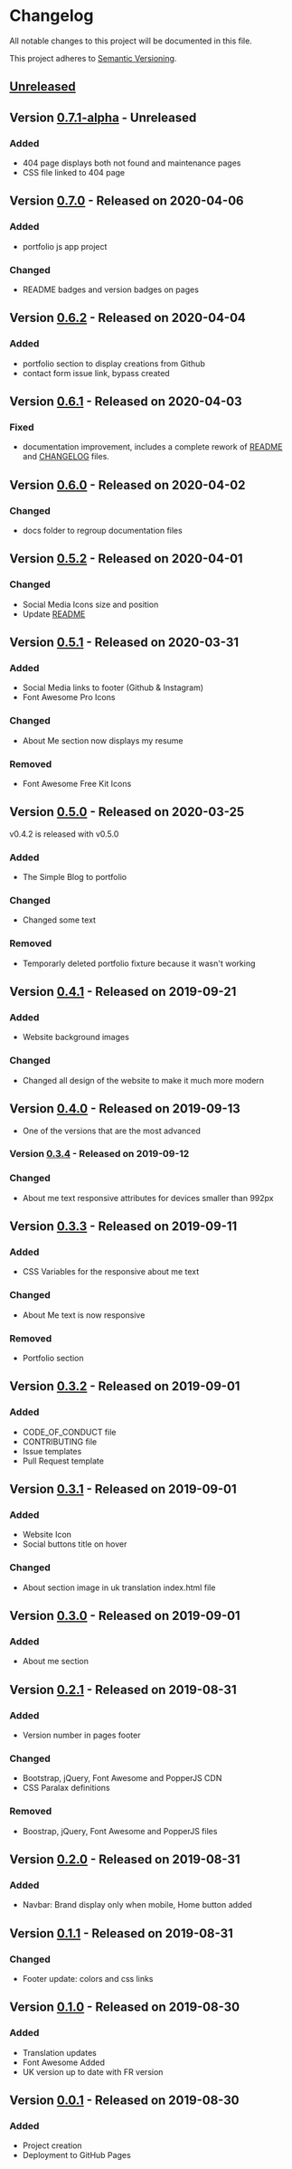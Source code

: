 # Changelog

All notable changes to this project will be documented in this file.

This project adheres to [Semantic Versioning](https://semver.org/spec/v2.0.0.html).

## [Unreleased]

## Version [0.7.1-alpha] - Unreleased

### Added

* 404 page displays both not found and maintenance pages
* CSS file linked to 404 page

## Version [0.7.0] - Released on 2020-04-06

### Added

* portfolio js app project

### Changed

* README badges and version badges on pages

## Version [0.6.2] - Released on 2020-04-04

### Added

* portfolio section to display creations from Github
* contact form issue link, bypass created

## Version [0.6.1] - Released on 2020-04-03

### Fixed

* documentation improvement, includes a complete rework of [README](https://github.com/qbtl/qbtl.github.io/blob/master/README.md) and [CHANGELOG](https://github.com/qbtl/qbtl.github.io/blob/master/docs/CHANGELOG.md) files.

## Version [0.6.0] - Released on 2020-04-02

### Changed

* docs folder to regroup documentation files

## Version [0.5.2] - Released on 2020-04-01

### Changed

* Social Media Icons size and position
* Update [README](https://github.com/qbtl/qbtl.github.io/blob/master/README.md)

## Version [0.5.1] - Released on 2020-03-31

### Added

* Social Media links to footer (Github & Instagram)
* Font Awesome Pro Icons

### Changed

* About Me section now displays my resume

### Removed

* Font Awesome Free Kit Icons

## Version [0.5.0] - Released on 2020-03-25

v0.4.2 is released with v0.5.0

### Added

* The Simple Blog to portfolio

### Changed

* Changed some text

### Removed

* Temporarly deleted portfolio fixture because it wasn't working

## Version [0.4.1] - Released on 2019-09-21

### Added

* Website background images

### Changed

* Changed all design of the website to make it much more modern

## Version [0.4.0] - Released on 2019-09-13

* One of the versions that are the most advanced

### Version [0.3.4] - Released on 2019-09-12

### Changed

* About me text responsive attributes for devices smaller than 992px

## Version [0.3.3] - Released on 2019-09-11

### Added

* CSS Variables for the responsive about me text

### Changed

* About Me text is now responsive

### Removed

* Portfolio section

## Version [0.3.2] - Released on 2019-09-01

### Added

* CODE_OF_CONDUCT file
* CONTRIBUTING file
* Issue templates
* Pull Request template

## Version [0.3.1] - Released on 2019-09-01

### Added

* Website Icon
* Social buttons title on hover

### Changed

* About section image in uk translation index.html file

## Version [0.3.0] - Released on 2019-09-01

### Added

* About me section

## Version [0.2.1] - Released on 2019-08-31

### Added

* Version number in pages footer

### Changed

* Bootstrap, jQuery, Font Awesome and PopperJS CDN
* CSS Paralax definitions

### Removed

* Boostrap, jQuery, Font Awesome and PopperJS files

## Version [0.2.0] - Released on 2019-08-31

### Added

* Navbar: Brand display only when mobile, Home button added

## Version [0.1.1] - Released on 2019-08-31

### Changed

* Footer update: colors and css links

## Version [0.1.0] - Released on 2019-08-30

### Added

* Translation updates
* Font Awesome Added
* UK version up to date with FR version

## Version [0.0.1] - Released on 2019-08-30

### Added

* Project creation
* Deployment to GitHub Pages

[Unreleased]: https://github.com/qbtl/qbtl.github.io/
[0.7.1-alpha]: https://github.com/qbtl/qbtl.github.io/releases/tag/v0.7.1-alpha
[0.7.0]: https://github.com/qbtl/qbtl.github.io/releases/tag/v0.7.0
[0.6.2]: https://github.com/qbtl/qbtl.github.io/releases/tag/v0.6.2
[0.6.1]: https://github.com/qbtl/qbtl.github.io/releases/tag/v0.6.1
[0.6.0]: https://github.com/qbtl/qbtl.github.io/releases/tag/v0.6.0
[0.5.2]: https://github.com/qbtl/qbtl.github.io/releases/tag/v0.5.2
[0.5.1]: https://github.com/qbtl/qbtl.github.io/releases/tag/v0.5.1
[0.5.0]: https://github.com/qbtl/qbtl.github.io/releases/tag/v0.5.0
[0.4.1]: https://github.com/qbtl/qbtl.github.io/releases/tag/v0.4.1
[0.4.0]: https://github.com/qbtl/qbtl.github.io/releases/tag/v0.4.0
[0.3.4]: https://github.com/qbtl/qbtl.github.io/releases/tag/v0.3.4
[0.3.3]: https://github.com/qbtl/qbtl.github.io/releases/tag/v0.3.3
[0.3.2]: https://github.com/qbtl/qbtl.github.io/releases/tag/v0.3.2
[0.3.1]: https://github.com/qbtl/qbtl.github.io/releases/tag/v0.3.1
[0.3.0]: https://github.com/qbtl/qbtl.github.io/releases/tag/v0.3.0
[0.2.1]: https://github.com/qbtl/qbtl.github.io/releases/tag/v0.2.1
[0.2.0]: https://github.com/qbtl/qbtl.github.io/releases/tag/v0.2.0
[0.1.1]: https://github.com/qbtl/qbtl.github.io/releases/tag/v0.1.1
[0.1.0]: https://github.com/qbtl/qbtl.github.io/releases/tag/v0.1.0
[0.0.1]: https://github.com/qbtl/qbtl.github.io/releases/tag/v0.0.1-alpha

